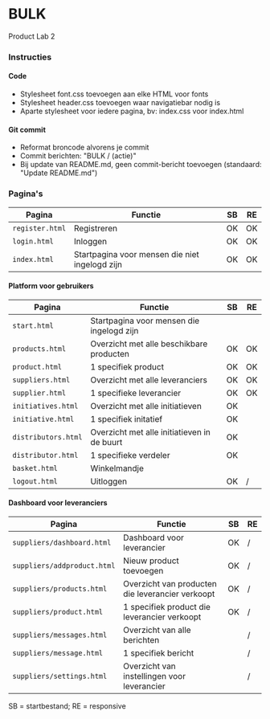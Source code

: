 # BULK
Product Lab 2

### Instructies

#### Code
* Stylesheet font.css toevoegen aan elke HTML voor fonts
* Stylesheet header.css toevoegen waar navigatiebar nodig is
* Aparte stylesheet voor iedere pagina, bv: index.css voor index.html

#### Git commit
* Reformat broncode alvorens je commit
* Commit berichten: "BULK / (actie)"
* Bij update van README.md, geen commit-bericht toevoegen (standaard: "Update README.md")

### Pagina's

Pagina | Functie | SB | RE
--- | --- | --- | ---
`register.html` | Registreren | OK | OK
`login.html` | Inloggen | OK | OK
`index.html` | Startpagina voor mensen die niet ingelogd zijn | OK | OK

#### Platform voor gebruikers

Pagina | Functie | SB | RE
--- | --- | --- | ---
`start.html` | Startpagina voor mensen die ingelogd zijn |  | 
`products.html` | Overzicht met alle beschikbare producten | OK | OK
`product.html`| 1 specifiek product | OK | OK
`suppliers.html`| Overzicht met alle leveranciers | OK  | OK
`supplier.html`| 1 specifieke leverancier| OK | OK
`initiatives.html`| Overzicht met alle initiatieven | OK  | 
`initiative.html`| 1 specifiek initatief | OK  | 
`distributors.html` | Overzicht met alle initiatieven in de buurt | OK | 
`distributor.html` | 1 specifieke verdeler| OK  | 
`basket.html`| Winkelmandje|  | 
`logout.html`| Uitloggen | OK  | /

#### Dashboard voor leveranciers

Pagina | Functie | SB | RE
--- | --- | --- | ---
`suppliers/dashboard.html`| Dashboard voor leverancier| OK | /
`suppliers/addproduct.html`| Nieuw product toevoegen | OK | /
`suppliers/products.html`| Overzicht van producten die leverancier verkoopt| OK  | /
`suppliers/product.html`| 1 specifiek product die leverancier verkoopt | OK | /
`suppliers/messages.html`| Overzicht van alle berichten |  | /
`suppliers/message.html`| 1 specifiek bericht |  | /
`suppliers/settings.html`| Overzicht van instellingen voor leverancier|  | /

SB = startbestand; RE = responsive
